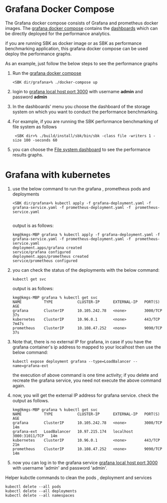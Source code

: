 # Grafana Docker Compose

The Grafana docker compose consists of Grafana and prometheus docker images.
The [grafana docker compose](https://github.com/kmgowda/SBK/blob/master/grafana/docker-compose.yml) contains the [dashboards](https://github.com/kmgowda/SBK/tree/master/grafana/dashboards) which can be directly deployed for the performance analytics.

if you are running SBK as docker image or as SBK as performance benchmarking application,
this grafana docker compose can be used deploy the performance graphs.

As an example, just follow the below steps to see the performance graphs

1. Run the [grafana docker compose](https://github.com/kmgowda/SBK/blob/master/grafana/docker-compose.yml)

   ```
   <SBK dir/grafana>% ./docker-compose up 
   ```

1. login to [grafana local host port 3000](http://localhost:3000) with username **admin** and password **admin**
1. In the dashboards' menu you choose the dashboard of the storage system on which you want to conduct the performance benchmarking.
1. For example, if you are running the SBK performance benchmarking of file system as follows

   ```
    <SBK dir>% ./build/install/sbk/bin/sbk -class file -writers 1 -size 100 -seconds 60
   ```
1. you can choose the [File system dashboard](https://github.com/kmgowda/SBK/blob/master/grafana/dashboards/sbk-file.json) to see the performance results graphs. 


# Grafana with kubernetes

1. use the below command to run the grafana , prometheus pods and deployments

   ```
   <SBK dir/grafana>% kubectl apply -f grafana-deployment.yaml -f grafana-service.yaml -f prometheus-deployment.yaml -f  prometheus-service.yaml
     
   ```
   
   output is as follows:
   ```
   kmg@kmgs-MBP grafana % kubectl apply -f grafana-deployment.yaml -f grafana-service.yaml -f prometheus-deployment.yaml -f  prometheus-service.yaml 
   deployment.apps/grafana created
   service/grafana configured
   deployment.apps/prometheus created
   service/prometheus configured
   ```
1. you can check the status of the deployments with the below command:

   ```
   kubectl get svc
   ```
   
   output is as follows:

   ```
   kmg@kmgs-MBP grafana % kubectl get svc                                                         
   NAME          TYPE           CLUSTER-IP      EXTERNAL-IP   PORT(S)          AGE
   grafana       ClusterIP      10.105.242.78   <none>        3000/TCP         37s
   kubernetes    ClusterIP      10.96.0.1       <none>        443/TCP          7m47s
   prometheus    ClusterIP      10.108.47.252   <none>        9090/TCP         37s   
   ```
1. Note that,  there is no external IP for grafana, in case if you have the grafana container's ip address to mapped 
   to your localhost then use the below command:
   ```
   kubectl expose deployment grafana --type=LoadBalancer --name=grafana-ext
   ```
   the execution of above command is one time activity; if you delete and recreate the grafana service, you need not 
   execute the above command again.

1. now, you will get the external IP address for grafana service. check the output as follows.
   ```
   kmg@kmgs-MBP grafana % kubectl get svc
   NAME          TYPE           CLUSTER-IP      EXTERNAL-IP   PORT(S)          AGE
   grafana       ClusterIP      10.105.242.78   <none>        3000/TCP         14m
   grafana-ext   LoadBalancer   10.97.215.174   localhost     3000:31011/TCP   14m
   kubernetes    ClusterIP      10.96.0.1       <none>        443/TCP          21m
   prometheus    ClusterIP      10.108.47.252   <none>        9090/TCP         14m 
   ```
1. now you can log in to the grafana service [grafana local host port 3000](http://localhost:3000)  with username 
   'admin' and password 'admin'.


Helper kubctle commands to clean the pods , deployment and services

```
kubectl delete --all pods 
kubectl delete --all deployments
kubectl delete --all namespaces 
```
   